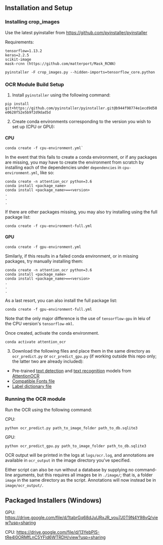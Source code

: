 ## Installation and Setup

### Installing crop_images

Use the latest pyinstaller from https://github.com/pyinstaller/pyinstaller

Requirements:
```
tensorflow=1.13.2
keras=2.2.5
scikit-image
mask-rcnn (https://github.com/matterport/Mask_RCNN)
```

`pyinstaller -F crop_images.py --hidden-imports=tensorflow_core.python`


### OCR Module Build Setup

1. Install `pyinstaller` using the following command:

`pip install git+https://github.com/pyinstaller/pyinstaller.git@b944f98774e1ecd9d58e0628f52e5b9f2d9dad5d`

2. Create conda environments corresponding to the version you wish to set up (CPU or GPU):

#### CPU

```
conda create -f cpu-environment.yml`
```

In the event that this fails to create a conda environment, or if any packages are missing, you may have to create the environment from scratch by installing each of the dependencies under `dependencies` in `cpu-environment.yml`, like so:

```
conda create -n attention_ocr python=3.6
conda install <package_name>
conda install <package_name>==<version>
.
.
.
```

If there are other packages missing, you may also try installing using the full package list:

```
conda create -f cpu-environment-full.yml
```

#### GPU

```
conda create -f gpu-environment.yml
```

Similarly, if this results in a failed conda environment, or in missing packages, try manually installing them:

```
conda create -n attention_ocr python=3.6
conda install <package_name>
conda install <package_name>==<version>
.
.
.
```

As a last resort, you can also install the full package list:

```
conda create -f gpu-environment-full.yml
```

Note that the only major difference is the use of `tensorflow-gpu` in leiu of the CPU version's `tensorflow-mkl`.

Once created, activate the conda environment.

```
conda activate attention_ocr
```

3. Download the following files and place them in the same directory as `ocr_predict.py` or `ocr_predict_gpu.py` (if working outside this repo only; the latter two are already included):

* Pre-trained [text detection](https://drive.google.com/file/d/1DxiKofagtF9RrzBg9b5ZKbMs66uxglhA/view?usp=sharing) and [text recognition](https://drive.google.com/file/d/1vLic2xkbZAhDJAIyWV4UV0o5rY7tLKev/view?usp=sharing) models from [AttentionOCR](https://github.com/zhang0jhon/AttentionOCR)
* [Compatible Fonts file](https://drive.google.com/file/d/1nOBpqEHtAq4FYt7dhN5T3anYs78zr4c1/view?usp=sharing)
* [Label dictionary file](https://drive.google.com/file/d/1vzIkaQjVBibNnGiPfcce3H9yN7Q9bZ-C/view?usp=sharing)


### Running the OCR module

Run the OCR using the following command:

CPU:

```
python ocr_predict.py path_to_image_folder path_to_db.sqlite3
```

GPU:

```
python ocr_predict_gpu.py path_to_image_folder path_to_db.sqlite3
```

OCR output will be printed in the logs at `logs/ocr.log`, and annotations are available in `ocr_output` in the image directory you've specified.

Either script can also be run without a database by supplying no command-line arguments, but this requires all images be in `./image/`; that is, a folder `image` in the same directory as the script. Annotations will now instead be in `image/ocr_output/`.

## Packaged Installers (Windows)

GPU: https://drive.google.com/file/d/1tabrGq68dJuURxJR_vou7J0T9N4Y98vQ/view?usp=sharing

CPU: https://drive.google.com/file/d/13YebPlS-tRe4l0ORMfLnC5YFld6WTRDH/view?usp=sharing
